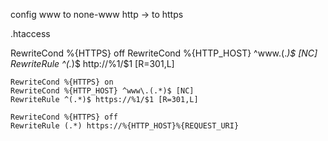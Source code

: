config www to none-www
http -> to https

.htaccess

RewriteCond %{HTTPS} off
	RewriteCond %{HTTP_HOST} ^www\.(.*)$ [NC]
	RewriteRule ^(.*)$ http://%1/$1 [R=301,L]
	
	RewriteCond %{HTTPS} on
	RewriteCond %{HTTP_HOST} ^www\.(.*)$ [NC]
	RewriteRule ^(.*)$ https://%1/$1 [R=301,L]
	
	RewriteCond %{HTTPS} off
	RewriteRule (.*) https://%{HTTP_HOST}%{REQUEST_URI}